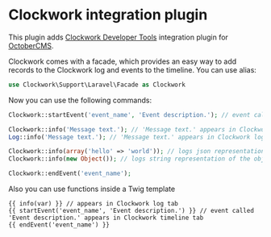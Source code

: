 # Clockwork integration plugin

This plugin adds [Clockwork Developer Tools](https://github.com/itsgoingd/clockwork) integration plugin for [OctoberCMS](http://octobercms.com).

Clockwork comes with a facade, which provides an easy way to add records to the Clockwork log and events to the timeline. You can use alias:

```php
use Clockwork\Support\Laravel\Facade as Clockwork
```

Now you can use the following commands:

```php
Clockwork::startEvent('event_name', 'Event description.'); // event called 'Event description.' appears in Clockwork timeline tab

Clockwork::info('Message text.'); // 'Message text.' appears in Clockwork log tab
Log::info('Message text.'); // 'Message text.' appears in Clockwork log tab as well as application log file

Clockwork::info(array('hello' => 'world')); // logs json representation of the array
Clockwork::info(new Object()); // logs string representation of the objects if the object implements __toString magic method, logs json representation of output of toArray method if the object implements it, if neither is the case, logs json representation of the object cast to array

Clockwork::endEvent('event_name');
```

Also you can use functions inside a Twig template

```twig
{{ info(var) }} // appears in Clockwork log tab
{{ startEvent('event_name', 'Event description.') }} // event called 'Event description.' appears in Clockwork timeline tab
{{ endEvent('event_name') }}
```